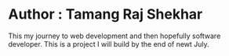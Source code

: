 # Author : Tamang Raj Shekhar


This my journey to web development and then hopefully software developer. This is a project I will build by the end of newt July.
